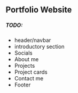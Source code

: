 ## Portfolio Website

##### TODO:

- header/navbar
- introductory section
- Socials
- About me
- Projects
- Project cards
- Contact me
- Footer

